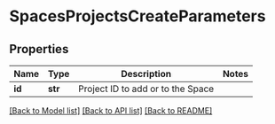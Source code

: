 # SpacesProjectsCreateParameters

## Properties
Name | Type | Description | Notes
------------ | ------------- | ------------- | -------------
**id** | **str** | Project ID to add or to the Space | 

[[Back to Model list]](../README.md#documentation-for-models) [[Back to API list]](../README.md#documentation-for-api-endpoints) [[Back to README]](../README.md)


